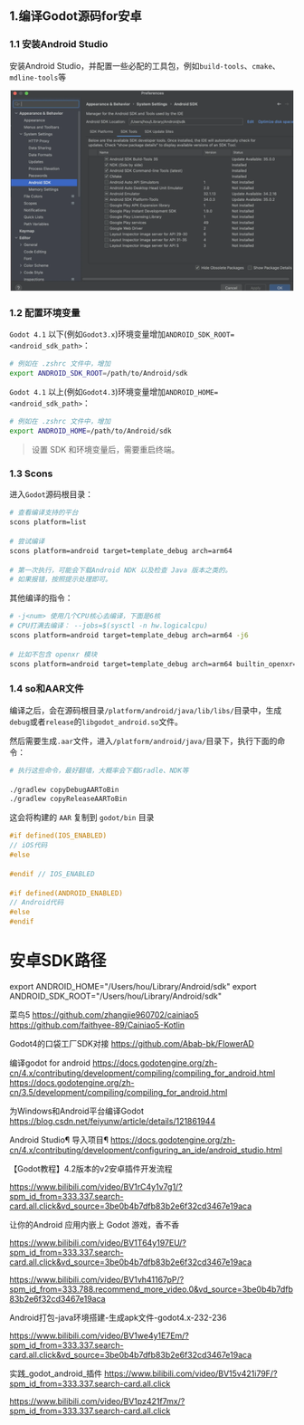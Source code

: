 ## 1.编译Godot源码for安卓

### 1.1 安装Android Studio

安装Android Studio，并配置一些必配的工具包，例如`build-tools`、`cmake`、`mdline-tools`等

<p align="center">
  <img src="./image/0001.webp" width="500" alt="HouWan">
</p>


### 1.2 配置环境变量

`Godot 4.1` 以下(例如`Godot3.x`)环境变量增加`ANDROID_SDK_ROOT=<android_sdk_path>`：
```sh
# 例如在 .zshrc 文件中，增加
export ANDROID_SDK_ROOT=/path/to/Android/sdk
```

`Godot 4.1` 以上(例如`Godot4.3`)环境变量增加`ANDROID_HOME=<android_sdk_path>`：
```sh
# 例如在 .zshrc 文件中，增加
export ANDROID_HOME=/path/to/Android/sdk
```

> 设置 SDK 和环境变量后，需要重启终端。

### 1.3 Scons

进入`Godot`源码根目录：

```sh
# 查看编译支持的平台
scons platform=list

# 尝试编译
scons platform=android target=template_debug arch=arm64

# 第一次执行，可能会下载Android NDK 以及检查 Java 版本之类的。
# 如果报错，按照提示处理即可。
```

其他编译的指令：
```sh
# -j<num> 使用几个CPU核心去编译，下面是6核
# CPU打满去编译： --jobs=$(sysctl -n hw.logicalcpu)
scons platform=android target=template_debug arch=arm64 -j6

# 比如不包含 openxr 模块
scons platform=android target=template_debug arch=arm64 builtin_openxr=no -j6
```

### 1.4 so和AAR文件

编译之后，会在源码根目录`/platform/android/java/lib/libs/`目录中，生成`debug`或者`release`的`libgodot_android.so`文件。

然后需要生成`.aar`文件，进入`/platform/android/java/`目录下，执行下面的命令：
```sh
# 执行这些命令，最好翻墙，大概率会下载Gradle、NDK等

./gradlew copyDebugAARToBin
./gradlew copyReleaseAARToBin
```

这会将构建的 `AAR` 复制到 `godot/bin` 目录




```c
#if defined(IOS_ENABLED)
// iOS代码
#else

#endif // IOS_ENABLED

#if defined(ANDROID_ENABLED)
// Android代码
#else
#endif
```





# 安卓SDK路径
export ANDROID_HOME="/Users/hou/Library/Android/sdk"
export ANDROID_SDK_ROOT="/Users/hou/Library/Android/sdk"

菜鸟5
https://github.com/zhangjie960702/cainiao5
https://github.com/faithyee-89/Cainiao5-Kotlin



Godot4的口袋工厂SDK对接
https://github.com/Abab-bk/FlowerAD


编译godot for android
https://docs.godotengine.org/zh-cn/4.x/contributing/development/compiling/compiling_for_android.html
https://docs.godotengine.org/zh-cn/3.5/development/compiling/compiling_for_android.html


为Windows和Android平台编译Godot
https://blog.csdn.net/feiyunw/article/details/121861944

Android Studio¶ 导入项目¶
https://docs.godotengine.org/zh-cn/4.x/contributing/development/configuring_an_ide/android_studio.html


【Godot教程】4.2版本的v2安卓插件开发流程

https://www.bilibili.com/video/BV1rC4y1v7g1/?spm_id_from=333.337.search-card.all.click&vd_source=3be0b4b7dfb83b2e6f32cd3467e19aca


让你的Android 应用内嵌上 Godot 游戏，香不香

https://www.bilibili.com/video/BV1T64y197EU/?spm_id_from=333.337.search-card.all.click&vd_source=3be0b4b7dfb83b2e6f32cd3467e19aca


https://www.bilibili.com/video/BV1vh41167pP/?spm_id_from=333.788.recommend_more_video.0&vd_source=3be0b4b7dfb83b2e6f32cd3467e19aca

Android打包-java环境搭建-生成apk文件-godot4.x-232-236

https://www.bilibili.com/video/BV1we4y1E7Em/?spm_id_from=333.337.search-card.all.click&vd_source=3be0b4b7dfb83b2e6f32cd3467e19aca



实践_godot_android_插件
https://www.bilibili.com/video/BV15v421i79F/?spm_id_from=333.337.search-card.all.click

https://www.bilibili.com/video/BV1pz421f7mx/?spm_id_from=333.337.search-card.all.click




